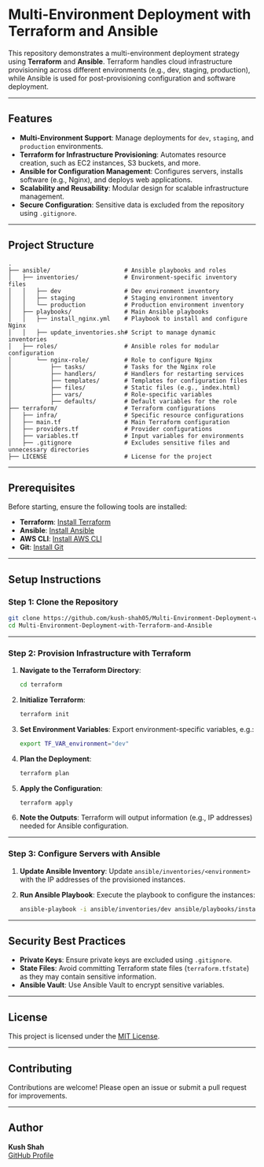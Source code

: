 # Multi-Environment Deployment with Terraform and Ansible

This repository demonstrates a multi-environment deployment strategy using **Terraform** and **Ansible**. Terraform handles cloud infrastructure provisioning across different environments (e.g., dev, staging, production), while Ansible is used for post-provisioning configuration and software deployment.

---

## Features

- **Multi-Environment Support**: Manage deployments for `dev`, `staging`, and `production` environments.
- **Terraform for Infrastructure Provisioning**: Automates resource creation, such as EC2 instances, S3 buckets, and more.
- **Ansible for Configuration Management**: Configures servers, installs software (e.g., Nginx), and deploys web applications.
- **Scalability and Reusability**: Modular design for scalable infrastructure management.
- **Secure Configuration**: Sensitive data is excluded from the repository using `.gitignore`.

---

## Project Structure

```
.
├── ansible/                     # Ansible playbooks and roles
│   ├── inventories/             # Environment-specific inventory files
│   │   ├── dev                  # Dev environment inventory
│   │   ├── staging              # Staging environment inventory
│   │   └── production           # Production environment inventory
│   ├── playbooks/               # Main Ansible playbooks
│   │   ├── install_nginx.yml    # Playbook to install and configure Nginx
│   │   ├── update_inventories.sh# Script to manage dynamic inventories
│   ├── roles/                   # Ansible roles for modular configuration
│       └── nginx-role/          # Role to configure Nginx
│           ├── tasks/           # Tasks for the Nginx role
│           ├── handlers/        # Handlers for restarting services
│           ├── templates/       # Templates for configuration files
│           ├── files/           # Static files (e.g., index.html)
│           ├── vars/            # Role-specific variables
│           ├── defaults/        # Default variables for the role
├── terraform/                   # Terraform configurations
│   ├── infra/                   # Specific resource configurations
│   ├── main.tf                  # Main Terraform configuration
│   ├── providers.tf             # Provider configurations
│   ├── variables.tf             # Input variables for environments
│   ├── .gitignore               # Excludes sensitive files and unnecessary directories
├── LICENSE                      # License for the project
```

---

## Prerequisites

Before starting, ensure the following tools are installed:

- **Terraform**: [Install Terraform](https://www.terraform.io/downloads.html)
- **Ansible**: [Install Ansible](https://docs.ansible.com/ansible/latest/installation_guide/intro_installation.html)
- **AWS CLI**: [Install AWS CLI](https://docs.aws.amazon.com/cli/latest/userguide/install-cliv2.html)
- **Git**: [Install Git](https://git-scm.com/downloads)

---

## Setup Instructions

### Step 1: Clone the Repository
```bash
git clone https://github.com/kush-shah05/Multi-Environment-Deployment-with-Terraform-and-Ansible.git
cd Multi-Environment-Deployment-with-Terraform-and-Ansible
```

---

### Step 2: Provision Infrastructure with Terraform

1. **Navigate to the Terraform Directory**:
   ```bash
   cd terraform
   ```

2. **Initialize Terraform**:
   ```bash
   terraform init
   ```

3. **Set Environment Variables**:
   Export environment-specific variables, e.g.:
   ```bash
   export TF_VAR_environment="dev"
   ```

4. **Plan the Deployment**:
   ```bash
   terraform plan
   ```

5. **Apply the Configuration**:
   ```bash
   terraform apply
   ```

6. **Note the Outputs**:
   Terraform will output information (e.g., IP addresses) needed for Ansible configuration.

---

### Step 3: Configure Servers with Ansible

1. **Update Ansible Inventory**:
   Update `ansible/inventories/<environment>` with the IP addresses of the provisioned instances.

2. **Run Ansible Playbook**:
   Execute the playbook to configure the instances:
   ```bash
   ansible-playbook -i ansible/inventories/dev ansible/playbooks/install_nginx.yml
   ```

---

## Security Best Practices

- **Private Keys**: Ensure private keys are excluded using `.gitignore`.
- **State Files**: Avoid committing Terraform state files (`terraform.tfstate`) as they may contain sensitive information.
- **Ansible Vault**: Use Ansible Vault to encrypt sensitive variables.

---

## License

This project is licensed under the [MIT License](LICENSE).

---

## Contributing

Contributions are welcome! Please open an issue or submit a pull request for improvements.

---

## Author

**Kush Shah**  
[GitHub Profile](https://github.com/kush-shah05)

